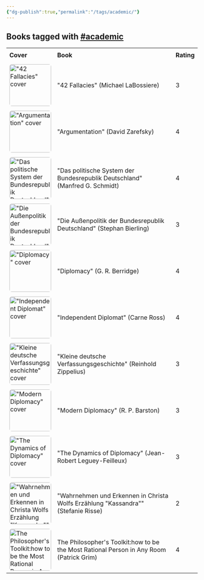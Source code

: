 ```yaml
---
{"dg-publish":true,"permalink":"/tags/academic/"}
---
```



<h2><span>Books tagged with <a href="#academic" class="tag" target="_blank" rel="noopener nofollow">#academic</a></span></h2><table style="border-collapse: collapse; width: 100%; font-family: inherit;"><tbody><tr><th style="text-align: left; padding: 8px; border-bottom: 2px solid var(--text-accent); background-color: var(--background-secondary);">Cover</th><th style="text-align: left; padding: 8px; border-bottom: 2px solid var(--text-accent); background-color: var(--background-secondary);">Book</th><th style="text-align: left; padding: 8px; border-bottom: 2px solid var(--text-accent); background-color: var(--background-secondary);">Rating</th></tr><tr style="background-color: var(--background-primary); transition: background-color 0.2s;"><td style="padding: 6px 8px;"><a href="/books/michael-labossiere-42-fallacies/" target="_blank" rel="noopener noreferrer"><img src="http://books.google.com/books/content?id=bemLmgEACAAJ&amp;printsec=frontcover&amp;img=1&amp;zoom=1&amp;source=gbs_api" alt="&quot;42 Fallacies&quot; cover" width="110" style="border-radius: 6px;"></a></td><td style="padding: 6px 8px;"><a href="/books/michael-labossiere-42-fallacies/" target="_blank" rel="noopener noreferrer" style="text-decoration: none; color: var(--text-normal);">"42 Fallacies" (Michael LaBossiere)</a></td><td style="padding: 6px 8px;">3</td></tr><tr style="background-color: var(--background-modifier-hover); transition: background-color 0.2s;"><td style="padding: 6px 8px;"><a href="/books/david-zarefsky-teaching-company-llc-the-teaching-company-argumentation/" target="_blank" rel="noopener noreferrer"><img src="https://cdn.thestorygraph.com/9456y4e42guwnp612sekqdi0nkae" alt="&quot;Argumentation&quot; cover" width="110" style="border-radius: 6px;"></a></td><td style="padding: 6px 8px;"><a href="/books/david-zarefsky-teaching-company-llc-the-teaching-company-argumentation/" target="_blank" rel="noopener noreferrer" style="text-decoration: none; color: var(--text-normal);">"Argumentation" (David Zarefsky)</a></td><td style="padding: 6px 8px;">4</td></tr><tr style="background-color: var(--background-primary); transition: background-color 0.2s;"><td style="padding: 6px 8px;"><a href="/books/manfred-g-schmidt-das-politische-system-der-bundesrepublik-deutschland/" target="_blank" rel="noopener noreferrer"><img src="http://books.google.com/books/content?id=eDG0CwAAQBAJ&amp;printsec=frontcover&amp;img=1&amp;zoom=1&amp;edge=curl&amp;source=gbs_api" alt="&quot;Das politische System der Bundesrepublik Deutschland&quot; cover" width="110" style="border-radius: 6px;"></a></td><td style="padding: 6px 8px;"><a href="/books/manfred-g-schmidt-das-politische-system-der-bundesrepublik-deutschland/" target="_blank" rel="noopener noreferrer" style="text-decoration: none; color: var(--text-normal);">"Das politische System der Bundesrepublik Deutschland" (Manfred G. Schmidt)</a></td><td style="padding: 6px 8px;">4</td></tr><tr style="background-color: var(--background-modifier-hover); transition: background-color 0.2s;"><td style="padding: 6px 8px;"><a href="/books/stephan-bierling-die-auenpolitik-der-bundesrepublik-deutschland/" target="_blank" rel="noopener noreferrer"><img src="http://books.google.com/books/content?id=wb_yCQAAQBAJ&amp;printsec=frontcover&amp;img=1&amp;zoom=1&amp;edge=curl&amp;source=gbs_api" alt="&quot;Die Außenpolitik der Bundesrepublik Deutschland&quot; cover" width="110" style="border-radius: 6px;"></a></td><td style="padding: 6px 8px;"><a href="/books/stephan-bierling-die-auenpolitik-der-bundesrepublik-deutschland/" target="_blank" rel="noopener noreferrer" style="text-decoration: none; color: var(--text-normal);">"Die Außenpolitik der Bundesrepublik Deutschland" (Stephan Bierling)</a></td><td style="padding: 6px 8px;">3</td></tr><tr style="background-color: var(--background-primary); transition: background-color 0.2s;"><td style="padding: 6px 8px;"><a href="/books/g-r-berridge-diplomacy/" target="_blank" rel="noopener noreferrer"><img src="http://books.google.com/books/content?id=wlVOCgAAQBAJ&amp;printsec=frontcover&amp;img=1&amp;zoom=1&amp;edge=curl&amp;source=gbs_api" alt="&quot;Diplomacy&quot; cover" width="110" style="border-radius: 6px;"></a></td><td style="padding: 6px 8px;"><a href="/books/g-r-berridge-diplomacy/" target="_blank" rel="noopener noreferrer" style="text-decoration: none; color: var(--text-normal);">"Diplomacy" (G. R. Berridge)</a></td><td style="padding: 6px 8px;">4</td></tr><tr style="background-color: var(--background-modifier-hover); transition: background-color 0.2s;"><td style="padding: 6px 8px;"><a href="/books/carne-ross-independent-diplomat/" target="_blank" rel="noopener noreferrer"><img src="http://books.google.com/books/content?id=vKBfDwAAQBAJ&amp;printsec=frontcover&amp;img=1&amp;zoom=1&amp;edge=curl&amp;source=gbs_api" alt="&quot;Independent Diplomat&quot; cover" width="110" style="border-radius: 6px;"></a></td><td style="padding: 6px 8px;"><a href="/books/carne-ross-independent-diplomat/" target="_blank" rel="noopener noreferrer" style="text-decoration: none; color: var(--text-normal);">"Independent Diplomat" (Carne Ross)</a></td><td style="padding: 6px 8px;">4</td></tr><tr style="background-color: var(--background-primary); transition: background-color 0.2s;"><td style="padding: 6px 8px;"><a href="/books/reinhold-zippelius-kleine-deutsche-verfassungsgeschichte/" target="_blank" rel="noopener noreferrer"><img src="http://books.google.com/books/content?id=iIFOAAAAYAAJ&amp;printsec=frontcover&amp;img=1&amp;zoom=1&amp;source=gbs_api" alt="&quot;Kleine deutsche Verfassungsgeschichte&quot; cover" width="110" style="border-radius: 6px;"></a></td><td style="padding: 6px 8px;"><a href="/books/reinhold-zippelius-kleine-deutsche-verfassungsgeschichte/" target="_blank" rel="noopener noreferrer" style="text-decoration: none; color: var(--text-normal);">"Kleine deutsche Verfassungsgeschichte" (Reinhold Zippelius)</a></td><td style="padding: 6px 8px;">3</td></tr><tr style="background-color: var(--background-modifier-hover); transition: background-color 0.2s;"><td style="padding: 6px 8px;"><a href="/books/r-p-barston-modern-diplomacy/" target="_blank" rel="noopener noreferrer"><img src="http://books.google.com/books/content?id=4r63AwAAQBAJ&amp;printsec=frontcover&amp;img=1&amp;zoom=1&amp;edge=curl&amp;source=gbs_api" alt="&quot;Modern Diplomacy&quot; cover" width="110" style="border-radius: 6px;"></a></td><td style="padding: 6px 8px;"><a href="/books/r-p-barston-modern-diplomacy/" target="_blank" rel="noopener noreferrer" style="text-decoration: none; color: var(--text-normal);">"Modern Diplomacy" (R. P. Barston)</a></td><td style="padding: 6px 8px;">3</td></tr><tr style="background-color: var(--background-primary); transition: background-color 0.2s;"><td style="padding: 6px 8px;"><a href="/books/jean-robert-leguey-feilleux-the-dynamics-of-diplomacy/" target="_blank" rel="noopener noreferrer"><img src="http://books.google.com/books/content?id=8sFONQAACAAJ&amp;printsec=frontcover&amp;img=1&amp;zoom=1&amp;source=gbs_api" alt="&quot;The Dynamics of Diplomacy&quot; cover" width="110" style="border-radius: 6px;"></a></td><td style="padding: 6px 8px;"><a href="/books/jean-robert-leguey-feilleux-the-dynamics-of-diplomacy/" target="_blank" rel="noopener noreferrer" style="text-decoration: none; color: var(--text-normal);">"The Dynamics of Diplomacy" (Jean-Robert Leguey-Feilleux)</a></td><td style="padding: 6px 8px;">3</td></tr><tr style="background-color: var(--background-modifier-hover); transition: background-color 0.2s;"><td style="padding: 6px 8px;"><a href="/books/stefanie-risse-wahrnehmen-und-erkennen-in-christa-wolfs-erzahlung-kassandra/" target="_blank" rel="noopener noreferrer"><img src="http://books.google.com/books/content?id=EM2zAAAAIAAJ&amp;printsec=frontcover&amp;img=1&amp;zoom=1&amp;source=gbs_api" alt="&quot;Wahrnehmen und Erkennen in Christa Wolfs Erzählung &quot;Kassandra&quot;&quot; cover" width="110" style="border-radius: 6px;"></a></td><td style="padding: 6px 8px;"><a href="/books/stefanie-risse-wahrnehmen-und-erkennen-in-christa-wolfs-erzahlung-kassandra/" target="_blank" rel="noopener noreferrer" style="text-decoration: none; color: var(--text-normal);">"Wahrnehmen und Erkennen in Christa Wolfs Erzählung "Kassandra"" (Stefanie Risse)</a></td><td style="padding: 6px 8px;">2</td></tr><tr style="background-color: var(--background-primary); transition: background-color 0.2s;"><td style="padding: 6px 8px;"><a href="/books/the-philosophers-toolkit-how-to-be-the-most-rational-person-in-any-room/" target="_blank" rel="noopener noreferrer"><img src="https://tse4.mm.bing.net/th/id/OIP.fNEX9QKs1d-SFW1vbi49TQAAAA?r=0&amp;cb=thfvnext&amp;pid=Api" alt="The Philosopher's Toolkit:how to be the Most Rational Person in Any Room cover" width="110" style="border-radius: 6px;"></a></td><td style="padding: 6px 8px;"><a href="/books/the-philosophers-toolkit-how-to-be-the-most-rational-person-in-any-room/" target="_blank" rel="noopener noreferrer" style="text-decoration: none; color: var(--text-normal);">The Philosopher's Toolkit:how to be the Most Rational Person in Any Room (Patrick Grim)</a></td><td style="padding: 6px 8px;">4</td></tr></tbody></table>
